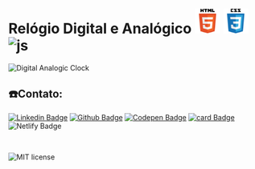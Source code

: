 # Relógio Digital e Analógico <img src="https://raw.githubusercontent.com/devicons/devicon/master/icons/html5/html5-original-wordmark.svg" alt="html5" width="50" height="50"/>  <img src="https://raw.githubusercontent.com/devicons/devicon/master/icons/css3/css3-original-wordmark.svg" alt="css3" width="50" height="50"/> <img src="https://github.com/martageraldo/awesome-badges/blob/main/img/clock1.png?raw=true" alt="js" width="38" height="40"/>

![Digital Analogic Clock](https://github.com/martageraldo/digital-analogicClock/blob/main/clock.png?raw=true)



## ☎️Contato:

[![Linkedin Badge](https://img.shields.io/badge/-LinkedIn-blue?style=social-square&logo=Linkedin&logoColor=white&link=https://www.linkedin.com/in/marta-geraldo/)](https://www.linkedin.com/in/marta-geraldo/)
 [![Github Badge](https://img.shields.io/badge/GitHub--000?style=social&logo=Github&logoColor=&link=https://github.com/martageraldo)](https://github.com/martageraldo)
[![Codepen Badge](https://img.shields.io/badge/-Codepen-black?style=social-square&logo=Codepen&logoColor=white&link=https://codepen.io/martageraldo)](https://codepen.io/martageraldo)
[![card Badge](https://img.shields.io/badge/-Hotmail-0078D4??style=flat-square&logo=microsoft-outlook&logoColor=white&link=mailto:mggeraldo@hotmail.com)](mailto:mggeraldo@hotmail.com) 
![Netlify Badge](https://img.shields.io/badge/-Netlify-00C7B7?style=social-square&logo=netlify&logoColor=white)

<br>

![MIT license](https://img.shields.io/badge/License-MIT-blue.svg)
